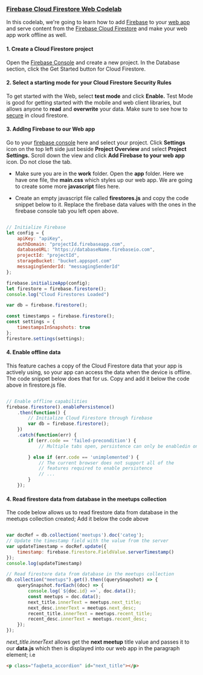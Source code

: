 ### [Firebase Cloud Firestore Web Codelab](https://pwafire.org/developer/codelabs/firestore-for-web)
In this codelab, we're going to learn how to add [Firebase](https://firebase.google.com/docs/) to your [web app](https://pwafire.org/developer/codelabs/pwafire/) and serve content from the [Firebase Cloud Firestore](https://firebase.google.com/docs/firestore/) and make your web app work offline as well.


#### 1. Create a Cloud Firestore project
Open the [Firebase Console](https://console.firebase.google.com/) and create a new project. In the Database section, click the Get Started button for Cloud Firestore.

#### 2. Select a starting mode for your Cloud Firestore Security Rules
To get started with the Web, select **test mode** and click **Enable.** Test Mode is good for getting started with the mobile and web client libraries, but allows anyone to **read** and **overwrite** your data. Make sure to see how to [secure](https://firebase.google.com/docs/firestore/quickstart?authuser=0#secure_your_data) in cloud firestore.

#### 3. AddIng Firebase to our Web app
Go to your [firebase console](https://console.firebase.google.com) here and select your project. Click **Settings** icon on the top left side just beside **Project Overview** and select **Project Settings.** Scroll down the view and click **Add Firebase to your web app** icon. Do not close the tab.

- Make sure you are in the **work** folder. Open the **app** folder. Here we have one file, the **main.css** which styles up our web app. We are going to create some more **javascript** files here.

- Create an empty javascript file called **firestores.js** and copy the code snippet below to it. Replace the firebase data values with the ones in the firebase console tab you left open above.

```javascript

// Initialize Firebase
let config = {
    apiKey: "apiKey",
    authDomain: "projectId.firebaseapp.com",
    databaseURL: "https://databaseName.firebaseio.com",
    projectId: "projectId",
    storageBucket: "bucket.appspot.com"
    messagingSenderId: "messagingSenderId"
};

firebase.initializeApp(config);
let firestore = firebase.firestore();
console.log("Cloud Firestores Loaded")

var db = firebase.firestore();

const timestamps = firebase.firestore();
const settings = {
    timestampsInSnapshots: true
};
firestore.settings(settings);

```
#### 4. Enable offline data
This feature caches a copy of the Cloud Firestore data that your app is actively using, so your app can access the data when the device is offline. The code snippet below does that for us. Copy and add it below the code above in firestore.js file.

```javascript

// Enable offline capabilities
firebase.firestore().enablePersistence()
    .then(function() {
        // Initialize Cloud Firestore through firebase
        var db = firebase.firestore();
    })
    .catch(function(err) {
        if (err.code == 'failed-precondition') {
            // Multiple tabs open, persistence can only be enabledin one tab at a a time.

        } else if (err.code == 'unimplemented') {
            // The current browser does not support all of the
            // features required to enable persistence
            // ...
        }
    });


```
#### 4. Read firestore data from database in the meetups collection

The code below allows us to read firestore data from database in the meetups collection created; Add it below the code above

```javascript

var docRef = db.collection('meetups').doc('categ');
// Update the timestamp field with the value from the server
var updateTimestamp = docRef.update({
    timestamp: firebase.firestore.FieldValue.serverTimestamp()
});
console.log(updateTimestamp)

// Read firestore data from database in the meetups collection
db.collection("meetups").get().then((querySnapshot) => {
    querySnapshot.forEach((doc) => {
        console.log(`${doc.id} =>`, doc.data());
        const meetups = doc.data();
        next_title.innerText = meetups.next_title;
        next_desc.innerText = meetups.next_desc;
        recent_title.innerText = meetups.recent_title;
        recent_desc.innerText = meetups.recent_desc;
    });
});

```

*next_title.innerText* allows get the **next meetup** title value and passes it to our **data.js** which then is displayed into our web app in the paragraph element; i.e 

```html 
<p class="faqbeta_accordion" id="next_title"></p>
```

